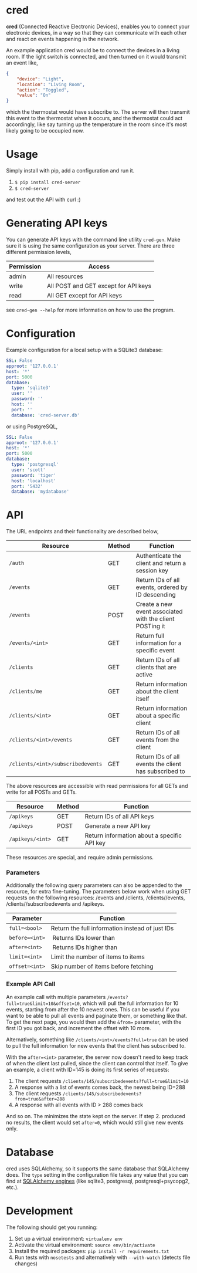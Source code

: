 cred
====
**cred** (Connected Reactive Electronic Devices), enables you to connect your
electronic devices, in a way so that they can communicate with each other
and react on events happening in the network.


An example application cred would be to connect the devices in a living room. If the light switch is connected, and then turned on it would transmit an event like,

```JSON
{
    "device": "Light",
    "location": "Living Room",
    "action": "Toggled",
    "value": "On"
}
```

which the thermostat would have subscribe to. The server will then transmit this event to the thermostat when it occurs, and the thermostat could act accordingly, like say turning up the temperature in the room since it's most likely going to be occupied now.

Usage
=====
Simply install with pip, add a configuration and run it.

1. `$ pip install cred-server`
3. `$ cred-server`

and test out the API with curl :)


Generating API keys
=====
You can generate API keys with the command line utility `cred-gen`. Make sure
it is using the same configuration as your server. There are three different permission levels,

| Permission | Access                               |
|------------|--------------------------------------|
| admin      | All resources                        |
| write      | All POST and GET except for API keys |
| read       | All GET except for API keys          |

see `cred-gen --help` for more information on how to use the program.


Configuration
=====

Example configuration for a local setup with a SQLite3 database:

```yaml
SSL: False
approot: '127.0.0.1'
host: '*'
port: 5000
database:
  type: 'sqlite3'
  user: ''
  password: ''
  host: ''
  port: ''
  database: 'cred-server.db'
```

or using PostgreSQL,

```yaml
SSL: False
approot: '127.0.0.1'
host: '*'
port: 5000
database:
  type: 'postgresql'
  user: 'scott'
  password: 'tiger'
  host: 'localhost'
  port: '5432'
  database: 'mydatabase'
```


API
=====
The URL endpoints and their functionality are described below,

| Resource                        | Method | Function  |
|---------------------------------|--------|-----------|
| `/auth`                           | GET    | Authenticate the client and return a session key |
| `/events`                         | GET    | Return IDs of all events, ordered by ID descending |
| `/events`                         | POST   | Create a new event associated with the client POSTing it |
| `/events/<int>`                   | GET    | Return full information for a specific event |
| `/clients`                        | GET    | Return IDs of all clients that are active |
| `/clients/me`                     | GET    | Return information about the client itself |
| `/clients/<int>`                  | GET    | Return information about a specific client |
| `/clients/<int>/events`           | GET    | Return IDs of all events from the client  |
| `/clients/<int>/subscribedevents` | GET    | Return IDs of all events the client has subscribed to |

The above resources are accessible with read permissions for all GETs and write for all POSTs and GETs.

| Resource                        | Method | Function |
|---------------------------------|--------|----------|
| `/apikeys`                      | GET    | Return IDs of all API keys |
| `/apikeys`                      | POST   | Generate a new API key |
| `/apikeys/<int>`                | GET    | Return information about a specific API key |

These resources are special, and require admin permissions.

### Parameters

Additionally the following query parameters can also be appended to the
resource, for extra fine-tuning. The parameters below work when using GET
requests on the following resources: /events and /clients,
/clients/<int>/events, /clients/<int>/subscribedevents and /apikeys.

| Parameter      | Function                                           |
|----------------|----------------------------------------------------|
| `full=<bool>`  | Return the full information instead of just IDs    |
| `before=<int>` | Returns IDs lower than <int>                       |
| `after=<int>`  | Returns IDs higher than <int>                      |
| `limit=<int>`  | Limit the number of items to <int> items           |
| `offset=<int>` | Skip <int> number of items before fetching         |


### Example API Call

An example call with multiple parameters `/events?full=true&limit=10&offset=10`,
which will pull the full information for 10 events, starting from after the 10
newest ones. This can be useful if you want to be able to pull all events and
paginate them, or something like that. To get the next page, you would then add
the `&from=` parameter, with the first ID you got back, and increment the offset
with 10 more.

Alternatively, something like `/clients/<int>/events?full=true` can be used to
pull the full information for new events that the client has subscribed to.

With the `after=<int>` parameter, the server now doesn't need to keep track of
when the client last pulled, since the client can control that itself. To give
an example, a client with ID=145 is doing its first series of requests:

1. The client requests `/clients/145/subscribedevents?full=true&limit=10`
2. A response with a list of events comes back, the newest being ID=288
3. The client requests `/clients/145/subscribedevents?from=true&after=288`
4. A response with all events with ID > 288 comes back

And so on. The minimizes the state kept on the server. If step 2. produced no
results, the client would set `after=0`, which would still give new events only.


Database
=====
cred uses SQLAlchemy, so it supports the same database that SQLAlchemy does.
The `type` setting in the configuration file takes any value that you can find
at [SQLAlchemy engines](http://docs.sqlalchemy.org/en/latest/core/engines.html "SQLAlchemy engines") (like sqlite3,
postgresql, postgresql+psycopg2, etc.).


Development
=====
The following should get you running:

1. Set up a virtual environment: `virtualenv env`
2. Activate the virtual environment: `source env/bin/activate`
3. Install the required packages: `pip install -r requirements.txt`
4. Run tests with `nosetests` and alternatively with `--with-watch` (detects file changes)
